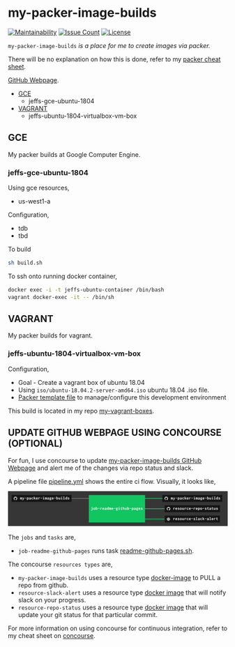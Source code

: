 # my-packer-image-builds

[![Maintainability](https://api.codeclimate.com/v1/badges/23dab087af17b9177ed8/maintainability)](https://codeclimate.com/github/JeffDeCola/my-packer-image-builds/maintainability)
[![Issue Count](https://codeclimate.com/github/JeffDeCola/my-packer-image-builds/badges/issue_count.svg)](https://codeclimate.com/github/JeffDeCola/my-packer-image-builds/issues)
[![License](http://img.shields.io/:license-mit-blue.svg)](http://jeffdecola.mit-license.org)

`my-packer-image-builds` _is a place for me to create images via packer._

There will be no explanation on how this is done, refer to my
[packer cheat sheet](https://github.com/JeffDeCola/my-cheat-sheets/tree/master/software/operations-tools/orchestration/builds-deployment-containers/packer-cheat-sheet).

[GitHub Webpage](https://jeffdecola.github.io/my-packer-image-builds/).

* [GCE]()
  * jeffs-gce-ubuntu-1804
* [VAGRANT]()
  * jeffs-ubuntu-1804-virtualbox-vm-box

## GCE

My packer builds at Google Computer Engine.

### jeffs-gce-ubuntu-1804

Using gce resources,

* us-west1-a

Configuration,

* tdb
* tbd

To build

```bash
sh build.sh
```

To ssh onto running docker container,

```bash
docker exec -i -t jeffs-ubuntu-container /bin/bash
vagrant docker-exec -it -- /bin/sh
```

## VAGRANT

My packer builds for vagrant.

### jeffs-ubuntu-1804-virtualbox-vm-box

Configuration,

* Goal - Create a vagrant box of ubuntu 18.04
* Using
  `iso/ubuntu-18.04.2-server-amd64.iso`
  ubuntu 18.04 .iso file.
* [Packer template file](https://github.com/JeffDeCola/my-packer-image-builds/blob/master/jeffs-ubuntu-1804-virtualbox-vm-box/vagrant-packer-template.json)
  to manage/configure this development environment

This build is located in my repo
[my-vagrant-boxes](https://github.com/JeffDeCola/my-vagrant-boxes#jeffs-ubuntu-1804-virtualbox-vm-box).

## UPDATE GITHUB WEBPAGE USING CONCOURSE (OPTIONAL)

For fun, I use concourse to update
[my-packer-image-builds GitHub Webpage](https://jeffdecola.github.io/my-packer-image-builds/)
and alert me of the changes via repo status and slack.

A pipeline file [pipeline.yml](https://github.com/JeffDeCola/my-packer-image-builds/tree/master/ci/pipeline.yml)
shows the entire ci flow. Visually, it looks like,

![IMAGE - my-packer-image-builds concourse ci pipeline - IMAGE](docs/pics/my-packer-image-builds-pipeline.jpg)

The `jobs` and `tasks` are,

* `job-readme-github-pages` runs task
  [readme-github-pages.sh](https://github.com/JeffDeCola/my-packer-image-builds/tree/master/ci/scripts/readme-github-pages.sh).

The concourse `resources types` are,

* `my-packer-image-builds` uses a resource type
  [docker-image](https://hub.docker.com/r/concourse/git-resource/)
  to PULL a repo from github.
* `resource-slack-alert` uses a resource type
  [docker image](https://hub.docker.com/r/cfcommunity/slack-notification-resource)
  that will notify slack on your progress.
* `resource-repo-status` uses a resource type
  [docker image](https://hub.docker.com/r/dpb587/github-status-resource)
  that will update your git status for that particular commit.

For more information on using concourse for continuous integration,
refer to my cheat sheet on [concourse](https://github.com/JeffDeCola/my-cheat-sheets/tree/master/software/operations-tools/continuous-integration-continuous-deployment/concourse-cheat-sheet).
